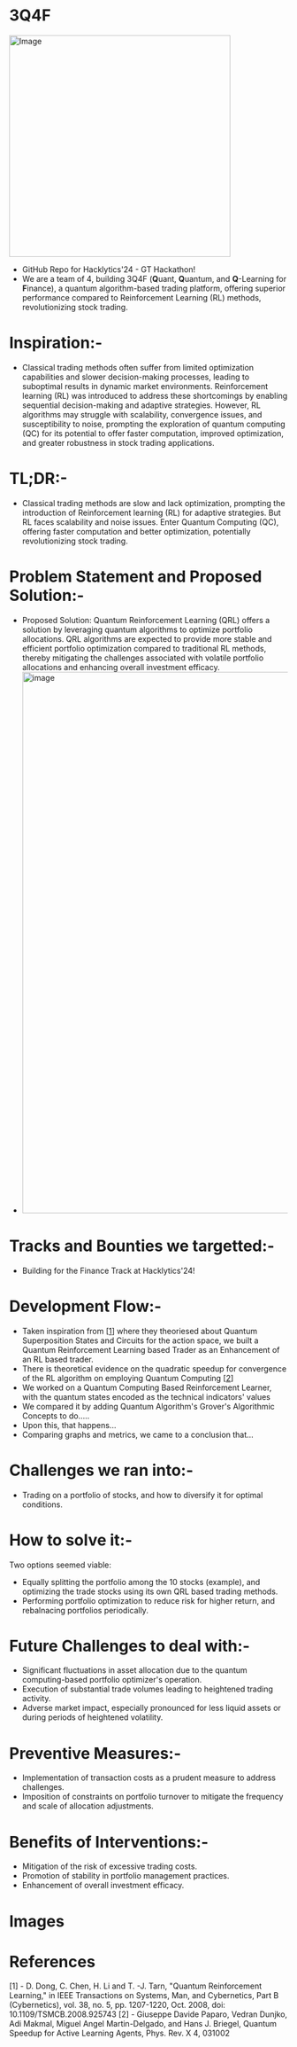 # 3Q4F
<img src="https://github.com/Karthikay2002/3Q4F/assets/54672017/98cbe72e-a6a6-462c-bf9a-6b90cbc6e48b" alt="Image" width="400">

- GitHub Repo for Hacklytics'24 - GT Hackathon! 
- We are a team of 4, building 3Q4F (**Q**uant, **Q**uantum, and **Q**-Learning for **F**inance), a quantum algorithm-based trading platform, offering superior performance compared to Reinforcement Learning (RL) methods, revolutionizing stock trading. 

# Inspiration:-
- Classical trading methods often suffer from limited optimization capabilities and slower decision-making processes, leading to suboptimal results in dynamic market environments. Reinforcement learning (RL) was introduced to address these shortcomings by enabling sequential decision-making and adaptive strategies. However, RL algorithms may struggle with scalability, convergence issues, and susceptibility to noise, prompting the exploration of quantum computing (QC) for its potential to offer faster computation, improved optimization, and greater robustness in stock trading applications.

# TL;DR:-
- Classical trading methods are slow and lack optimization, prompting the introduction of Reinforcement learning (RL) for adaptive strategies. But RL faces scalability and noise issues. Enter Quantum Computing (QC), offering faster computation and better optimization, potentially revolutionizing stock trading.

# Problem Statement and Proposed Solution:-
- Proposed Solution: Quantum Reinforcement Learning (QRL) offers a solution by leveraging quantum algorithms to optimize portfolio allocations. QRL algorithms are expected to provide more stable and efficient portfolio optimization compared to traditional RL methods, thereby mitigating the challenges associated with volatile portfolio allocations and enhancing overall investment efficacy.
- <img width="977" alt="image" src="https://github.com/Karthikay2002/3Q4F/assets/54672017/bc6bb431-0a9e-46dc-aa65-abc2452d9d86">

# Tracks and Bounties we targetted:-
- Building for the Finance Track at Hacklytics'24!
  
# Development Flow:-
- Taken inspiration from [[1]([url](https://arxiv.org/pdf/0810.3828.pdf))] where they theoriesed about Quantum Superposition States and Circuits for the action space, we built a Quantum Reinforcement Learning based Trader as an Enhancement of an RL based trader.
- There is theoretical evidence on the quadratic speedup for convergence of the RL algorithm on employing Quantum Computing [[2]([url](https://journals.aps.org/prx/pdf/10.1103/PhysRevX.4.031002))]
- We worked on a Quantum Computing Based Reinforcement Learner, with the quantum states encoded as the technical indicators' values
- We compared it by adding Quantum Algorithm's Grover's Algorithmic Concepts to do.....
- Upon this, that happens...
- Comparing graphs and metrics, we came to a conclusion that...

# Challenges we ran into:-
- Trading on a portfolio of stocks, and how to diversify it for optimal conditions.

# How to solve it:-
Two options seemed viable:
- Equally splitting the portfolio among the 10 stocks (example), and optimizing the trade stocks using its own QRL based trading methods.
- Performing portfolio optimization to reduce risk for higher return, and rebalnacing portfolios periodically.
   
# Future Challenges to deal with:-
- Significant fluctuations in asset allocation due to the quantum computing-based portfolio optimizer's operation.
- Execution of substantial trade volumes leading to heightened trading activity.
- Adverse market impact, especially pronounced for less liquid assets or during periods of heightened volatility.

# Preventive Measures:-
- Implementation of transaction costs as a prudent measure to address challenges.
- Imposition of constraints on portfolio turnover to mitigate the frequency and scale of allocation adjustments.

# Benefits of Interventions:-
- Mitigation of the risk of excessive trading costs.
- Promotion of stability in portfolio management practices.
- Enhancement of overall investment efficacy.

# Images




# References
[1] - D. Dong, C. Chen, H. Li and T. -J. Tarn, "Quantum Reinforcement Learning," in IEEE Transactions on Systems, Man, and Cybernetics, Part B (Cybernetics), vol. 38, no. 5, pp. 1207-1220, Oct. 2008, doi: 10.1109/TSMCB.2008.925743
[2] - Giuseppe Davide Paparo, Vedran Dunjko, Adi Makmal, Miguel Angel Martin-Delgado, and Hans J. Briegel, Quantum Speedup for Active Learning Agents, Phys. Rev. X 4, 031002
